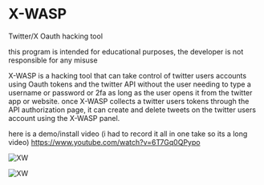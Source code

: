 # X-WASP
Twitter/X Oauth hacking tool

this program is intended for educational purposes, the developer is not responsible for any misuse 

X-WASP is a hacking tool that can take control of twitter users accounts using Oauth tokens and
the twitter API without the user needing to type a username or password or 2fa as long as
the user opens it from the twitter app or website. 
once X-WASP collects a twitter users tokens through the API authorization page, 
it can create and delete tweets on the twitter users account using the X-WASP panel.

here is a demo/install video (i had to record it all in one take so its a long video)
https://www.youtube.com/watch?v=6T7Gq0QPypo

![XW](https://res.cloudinary.com/dxubkzzbx/image/upload/v1725178227/demo3_gbtsj7.png)


![XW](https://res.cloudinary.com/dxubkzzbx/image/upload/v1725178610/demo4_nznhhi.jpg)



